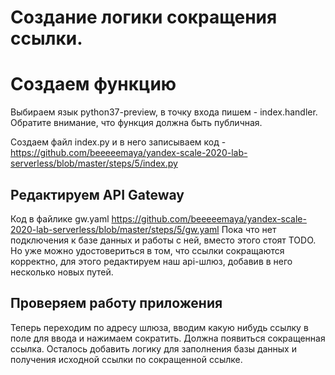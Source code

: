 # Создание логики сокращения ссылки.

# Создаем функцию
Выбираем язык python37-preview, в точку входа пишем - index.handler. 
Обратите внимание, что функция должна быть публичная.

Создаем файл index.py и в него записываем код - https://github.com/beeeeemaya/yandex-scale-2020-lab-serverless/blob/master/steps/5/index.py

    
## Редактируем API Gateway   

Код в файлике gw.yaml  https://github.com/beeeeemaya/yandex-scale-2020-lab-serverless/blob/master/steps/5/gw.yaml
Пока что нет подключения к базе данных и работы с ней, вместо этого стоят TODO. 
Но уже можно удостовериться в том, что ссылки сокращаются корректно, для этого редактируем наш api-шлюз, добавив в него несколько новых путей. 


## Проверяем работу приложения
Теперь переходим по адресу шлюза, вводим какую нибудь ссылку в поле для ввода и нажимаем сократить. 
Должна появиться сокращенная ссылка. Осталось добавить логику для заполнения базы данных и получения исходной ссылки по сокращенной ссылке.
